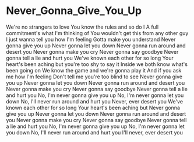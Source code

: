 # Never_Gonna_Give_You_Up
We're no strangers to love You know the rules and so do I A full commitment's what I'm thinking of You wouldn't get this from any other guy I just wanna tell you how I'm feeling Gotta make you understand Never gonna give you up Never gonna let you down Never gonna run around and desert you Never gonna make you cry Never gonna say goodbye Never gonna tell a lie and hurt you We've known each other for so long Your heart's been aching but you're too shy to say it Inside we both know what's been going on We know the game and we're gonna play it And if you ask me how I'm feeling Don't tell me you're too blind to see Never gonna give you up Never gonna let you down Never gonna run around and desert you Never gonna make you cry Never gonna say goodbye Never gonna tell a lie and hurt you No, I'm never gonna give you up No, I'm never gonna let you down No, I'll never run around and hurt you Never, ever desert you We've known each other for so long Your heart's been aching but Never gonna give you up Never gonna let you down Never gonna run around and desert you Never gonna make you cry Never gonna say goodbye Never gonna tell a lie and hurt you No, I'm never gonna give you up No, I'm never gonna let you down No, I'll never run around and hurt you I'll never, ever desert you
